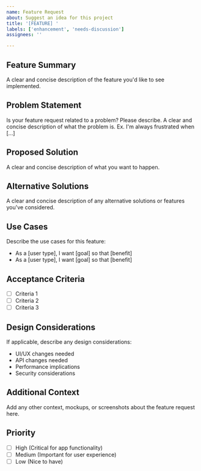```yaml
---
name: Feature Request
about: Suggest an idea for this project
title: '[FEATURE] '
labels: ['enhancement', 'needs-discussion']
assignees: ''

---
```


## Feature Summary
A clear and concise description of the feature you'd like to see implemented.

## Problem Statement
Is your feature request related to a problem? Please describe.
A clear and concise description of what the problem is. Ex. I'm always frustrated when [...]

## Proposed Solution
A clear and concise description of what you want to happen.

## Alternative Solutions
A clear and concise description of any alternative solutions or features you've considered.

## Use Cases
Describe the use cases for this feature:
- As a [user type], I want [goal] so that [benefit]
- As a [user type], I want [goal] so that [benefit]

## Acceptance Criteria
- [ ] Criteria 1
- [ ] Criteria 2
- [ ] Criteria 3

## Design Considerations
If applicable, describe any design considerations:
- UI/UX changes needed
- API changes needed
- Performance implications
- Security considerations

## Additional Context
Add any other context, mockups, or screenshots about the feature request here.

## Priority
- [ ] High (Critical for app functionality)
- [ ] Medium (Important for user experience)
- [ ] Low (Nice to have)